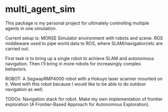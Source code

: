 # multi_agent_sim

This package is my personal project for ultimately controlling multiple agents in one simulation.

Current setup is:
MORSE Simulator environment with robots and scene.
ROS middleware used to pipe world data to ROS, where SLAM/navigation/etc are carried out.

First task is to bring up a single robot to achieve SLAM and autonomous navigation. Then I'll bring in more robots for increasingly complex behaviors.

ROBOT:
A SegwayRMP4000 robot with a Hokuyo laser scanner mounted on it. Went with this robot because I would like to be able to do outdoor navigation as well.

TODOs:
Navigation stack for robot. Make my own implementation of frontier exploration (A Frontier-Based Approach for Autonomous Exploration).


